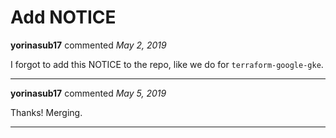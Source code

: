 # Add NOTICE

**yorinasub17** commented *May 2, 2019*

I forgot to add this NOTICE to the repo, like we do for `terraform-google-gke`.
<br />
***


**yorinasub17** commented *May 5, 2019*

Thanks! Merging.
***

